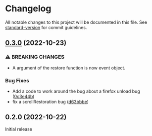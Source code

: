 # Changelog

All notable changes to this project will be documented in this file. See [standard-version](https://github.com/conventional-changelog/standard-version) for commit guidelines.

## [0.3.0](https://github.com/hidekatsu-izuno/next-history-state/compare/v0.2.0...v0.3.0) (2022-10-23)

### ⚠ BREAKING CHANGES

* A argument of the restore function is now event object.

### Bug Fixes

* Add a code to work around the bug about a firefox unload bug ([0c3e44b](https://github.com/hidekatsu-izuno/next-history-state/commit/0c3e44b9386656b2fc284632784e6738c4a63c64))
* fix a scrollRestoration bug ([d63bbbe](https://github.com/hidekatsu-izuno/next-history-state/commit/d63bbbe1623b45a1b86651ccf8bd714f82def756))

## 0.2.0 (2022-10-22)

Initial release
